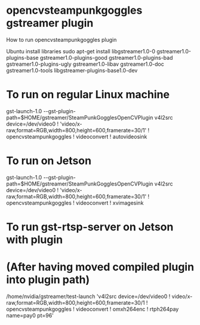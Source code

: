 # opencvsteampunkgoggles gstreamer plugin

How to run opencvsteampunkgoggles plugin

Ubuntu install libraries
sudo apt-get install libgstreamer1.0-0 gstreamer1.0-plugins-base gstreamer1.0-plugins-good gstreamer1.0-plugins-bad gstreamer1.0-plugins-ugly gstreamer1.0-libav gstreamer1.0-doc gstreamer1.0-tools libgstreamer-plugins-base1.0-dev

# To run on regular Linux machine
gst-launch-1.0 --gst-plugin-path=$HOME/gstreamer/SteamPunkGogglesOpenCVPlugin v4l2src device=/dev/video0 ! 'video/x-raw,format=RGB,width=800,height=600,framerate=30/1' ! opencvsteampunkgoggles ! videoconvert ! autovideosink

# To run on Jetson
gst-launch-1.0 --gst-plugin-path=$HOME/gstreamer/SteamPunkGogglesOpenCVPlugin v4l2src device=/dev/video0 ! 'video/x-raw,format=RGB,width=800,height=600,framerate=30/1' ! opencvsteampunkgoggles ! videoconvert ! xvimagesink

# To run gst-rtsp-server on Jetson with plugin
# (After having moved compiled plugin into plugin path)
/home/nvidia/gstreamer/test-launch 'v4l2src device=/dev/video0 ! video/x-raw,format=RGB,width=800,height=600,framerate=30/1 ! opencvsteampunkgoggles ! videoconvert ! omxh264enc ! rtph264pay name=pay0 pt=96'


